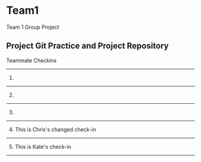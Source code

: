 # Team1
Team 1 Group Project

Project Git Practice and Project Repository
-----------------

Teammate Checkins

------
1.
--------
2.
--------
3.
--------
4.  This is Chris's changed check-in
--------
5.  This is Kate's check-in
--------

